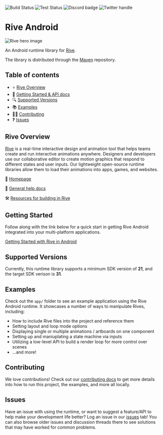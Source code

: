 ![Build Status](https://github.com/rive-app/rive-android/actions/workflows/release.yml/badge.svg)
![Test Status](https://github.com/rive-app/rive-android/actions/workflows/tests.yml/badge.svg)
![Discord badge](https://img.shields.io/discord/532365473602600965)
![Twitter handle](https://img.shields.io/twitter/follow/rive_app.svg?style=social&label=Follow)

# Rive Android

![Rive hero image](https://rive-app.notion.site/image/https%3A%2F%2Fs3-us-west-2.amazonaws.com%2Fsecure.notion-static.com%2Fff44ed5f-1eea-4154-81ef-84547e61c3fd%2Frive_notion.png?table=block&id=f198cab2-c0bc-4ce8-970c-42220379bcf3&spaceId=9c949665-9ad9-445f-b9c4-5ee204f8b60c&width=2000&userId=&cache=v2)

An Android runtime library for [Rive](https://rive.app).

The library is distributed through the [Maven](https://search.maven.org/artifact/app.rive/rive-android) repository.

## Table of contents

- :star: [Rive Overview](#rive-overview)
- 🚀 [Getting Started & API docs](#getting-started)
- :mag: [Supported Versions](#supported-versions)
- :books: [Examples](#examples)
- 👨‍💻 [Contributing](#contributing)
- :question: [Issues](#issues)

## Rive Overview

[Rive](https://rive.app) is a real-time interactive design and animation tool that helps teams create and run interactive animations anywhere. Designers and developers use our collaborative editor to create motion graphics that respond to different states and user inputs. Our lightweight open-source runtime libraries allow them to load their animations into apps, games, and websites.

:house_with_garden: [Homepage](https://rive.app/)

:blue_book: [General help docs](https://help.rive.app/)

🛠 [Resources for building in Rive](https://rive.app/learn-rive/)

## Getting Started

Follow along with the link below for a quick start in getting Rive Android integrated into your multi-platform applications.

[Getting Started with Rive in Android](https://help.rive.app/runtimes/overview/android)

## Supported Versions

Currently, this runtime library supports a minimum SDK version of **21**, and the target SDK verison is **31**.

## Examples

Check out the `app/` folder to see an example application using the Rive Android runtime. It showcases a number of ways to manipulate Rives, including:

- How to include Rive files into the project and reference them
- Setting layout and loop mode options
- Displaying single or multiple animations / artboards on one component
- Setting up and maniuplating a state machine via inputs
- Utilizing a low-level API to build a render loop for more control over scenes
- ...and more!

## Contributing

We love contributions! Check out our [contributing docs](./CONTRIBUTING.md) to get more details into how to run this project, the examples, and more all locally.

## Issues

Have an issue with using the runtime, or want to suggest a feature/API to help make your development life better? Log an issue in our [issues](https://github.com/rive-app/rive-android/issues) tab! You can also browse older issues and discussion threads there to see solutions that may have worked for common problems.
